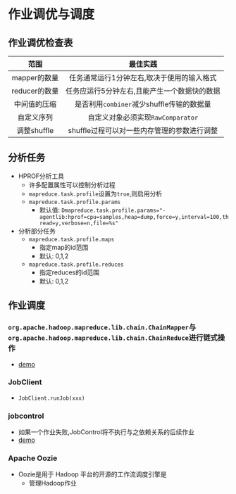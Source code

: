 # 作业调优与调度

## 作业调优检查表

|     范围     |              最佳实践             |
|:----------:|:-----------------------------:|
|  mapper的数量 |     任务通常运行1分钟左右,取决于使用的输入格式    |
| reducer的数量 |    任务应运行5分钟左右,且能产生一个数据快的数据    |
|   中间值的压缩   | 是否利用`combiner`减少shuffle传输的数据量 |
|    自定义序列   |    自定义对象必须实现`RawComparator`   |
|  调整shuffle |   shuffle过程可以对一些内存管理的参数进行调整   |

## 分析任务
- HPROF分析工具
  - 许多配置属性可以控制分析过程
  - `mapreduce.task.profile`设置为`true`,则启用分析
  - `mapreduce.task.profile.params`
    - 默认值: `Dmapreduce.task.profile.params="-agentlib:hprof=cpu=samples,heap=dump,force=y,interval=100,thread=y,verbose=n,file=%s"`
- 分析部分任务
  - `mapreduce.task.profile.maps`
    - 指定map的id范围
    - 默认: 0,1,2
  - `mapreduce.task.profile.reduces`
    - 指定reduces的id范围
    - 默认: 0,1,2

## 作业调度
### `org.apache.hadoop.mapreduce.lib.chain.ChainMapper`与`org.apache.hadoop.mapreduce.lib.chain.ChainReduce`进行链式操作
- [demo](https://blog.csdn.net/lzm1340458776/article/details/44976371)
 
### JobClient

- `JobClient.runJob(xxx)`

### jobcontrol
- 如果一个作业失败,JobControl将不执行与之依赖关系的后续作业
- [demo](https://blog.csdn.net/fhx007/article/details/46491435)

### Apache Oozie
- Oozie是用于 Hadoop 平台的开源的工作流调度引擎是
  - 管理Hadoop作业

